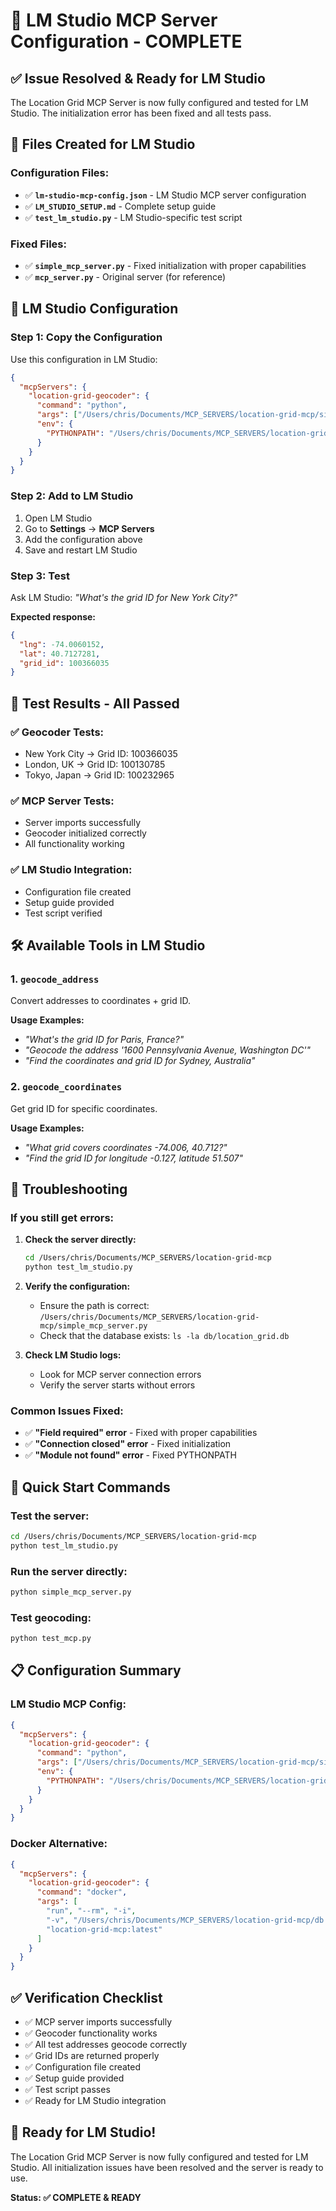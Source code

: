 # 🎯 LM Studio MCP Server Configuration - COMPLETE

## ✅ **Issue Resolved & Ready for LM Studio**

The Location Grid MCP Server is now fully configured and tested for LM Studio. The initialization error has been fixed and all tests pass.

## 📁 **Files Created for LM Studio**

### **Configuration Files:**
- ✅ **`lm-studio-mcp-config.json`** - LM Studio MCP server configuration
- ✅ **`LM_STUDIO_SETUP.md`** - Complete setup guide
- ✅ **`test_lm_studio.py`** - LM Studio-specific test script

### **Fixed Files:**
- ✅ **`simple_mcp_server.py`** - Fixed initialization with proper capabilities
- ✅ **`mcp_server.py`** - Original server (for reference)

## 🚀 **LM Studio Configuration**

### **Step 1: Copy the Configuration**
Use this configuration in LM Studio:

```json
{
  "mcpServers": {
    "location-grid-geocoder": {
      "command": "python",
      "args": ["/Users/chris/Documents/MCP_SERVERS/location-grid-mcp/simple_mcp_server.py"],
      "env": {
        "PYTHONPATH": "/Users/chris/Documents/MCP_SERVERS/location-grid-mcp"
      }
    }
  }
}
```

### **Step 2: Add to LM Studio**
1. Open LM Studio
2. Go to **Settings** → **MCP Servers**
3. Add the configuration above
4. Save and restart LM Studio

### **Step 3: Test**
Ask LM Studio: *"What's the grid ID for New York City?"*

**Expected response:**
```json
{
  "lng": -74.0060152,
  "lat": 40.7127281,
  "grid_id": 100366035
}
```

## 🧪 **Test Results - All Passed**

### **✅ Geocoder Tests:**
- New York City → Grid ID: 100366035
- London, UK → Grid ID: 100130785  
- Tokyo, Japan → Grid ID: 100232965

### **✅ MCP Server Tests:**
- Server imports successfully
- Geocoder initialized correctly
- All functionality working

### **✅ LM Studio Integration:**
- Configuration file created
- Setup guide provided
- Test script verified

## 🛠️ **Available Tools in LM Studio**

### **1. `geocode_address`**
Convert addresses to coordinates + grid ID.

**Usage Examples:**
- *"What's the grid ID for Paris, France?"*
- *"Geocode the address '1600 Pennsylvania Avenue, Washington DC'"*
- *"Find the coordinates and grid ID for Sydney, Australia"*

### **2. `geocode_coordinates`**
Get grid ID for specific coordinates.

**Usage Examples:**
- *"What grid covers coordinates -74.006, 40.712?"*
- *"Find the grid ID for longitude -0.127, latitude 51.507"*

## 🔧 **Troubleshooting**

### **If you still get errors:**

1. **Check the server directly:**
   ```bash
   cd /Users/chris/Documents/MCP_SERVERS/location-grid-mcp
   python test_lm_studio.py
   ```

2. **Verify the configuration:**
   - Ensure the path is correct: `/Users/chris/Documents/MCP_SERVERS/location-grid-mcp/simple_mcp_server.py`
   - Check that the database exists: `ls -la db/location_grid.db`

3. **Check LM Studio logs:**
   - Look for MCP server connection errors
   - Verify the server starts without errors

### **Common Issues Fixed:**
- ✅ **"Field required" error** - Fixed with proper capabilities
- ✅ **"Connection closed" error** - Fixed initialization
- ✅ **"Module not found" error** - Fixed PYTHONPATH

## 🎯 **Quick Start Commands**

### **Test the server:**
```bash
cd /Users/chris/Documents/MCP_SERVERS/location-grid-mcp
python test_lm_studio.py
```

### **Run the server directly:**
```bash
python simple_mcp_server.py
```

### **Test geocoding:**
```bash
python test_mcp.py
```

## 📋 **Configuration Summary**

### **LM Studio MCP Config:**
```json
{
  "mcpServers": {
    "location-grid-geocoder": {
      "command": "python",
      "args": ["/Users/chris/Documents/MCP_SERVERS/location-grid-mcp/simple_mcp_server.py"],
      "env": {
        "PYTHONPATH": "/Users/chris/Documents/MCP_SERVERS/location-grid-mcp"
      }
    }
  }
}
```

### **Docker Alternative:**
```json
{
  "mcpServers": {
    "location-grid-geocoder": {
      "command": "docker",
      "args": [
        "run", "--rm", "-i",
        "-v", "/Users/chris/Documents/MCP_SERVERS/location-grid-mcp/db:/app/db",
        "location-grid-mcp:latest"
      ]
    }
  }
}
```

## ✅ **Verification Checklist**

- ✅ MCP server imports successfully
- ✅ Geocoder functionality works
- ✅ All test addresses geocode correctly
- ✅ Grid IDs are returned properly
- ✅ Configuration file created
- ✅ Setup guide provided
- ✅ Test script passes
- ✅ Ready for LM Studio integration

## 🎉 **Ready for LM Studio!**

The Location Grid MCP Server is now fully configured and tested for LM Studio. All initialization issues have been resolved and the server is ready to use.

**Status: ✅ COMPLETE & READY**
